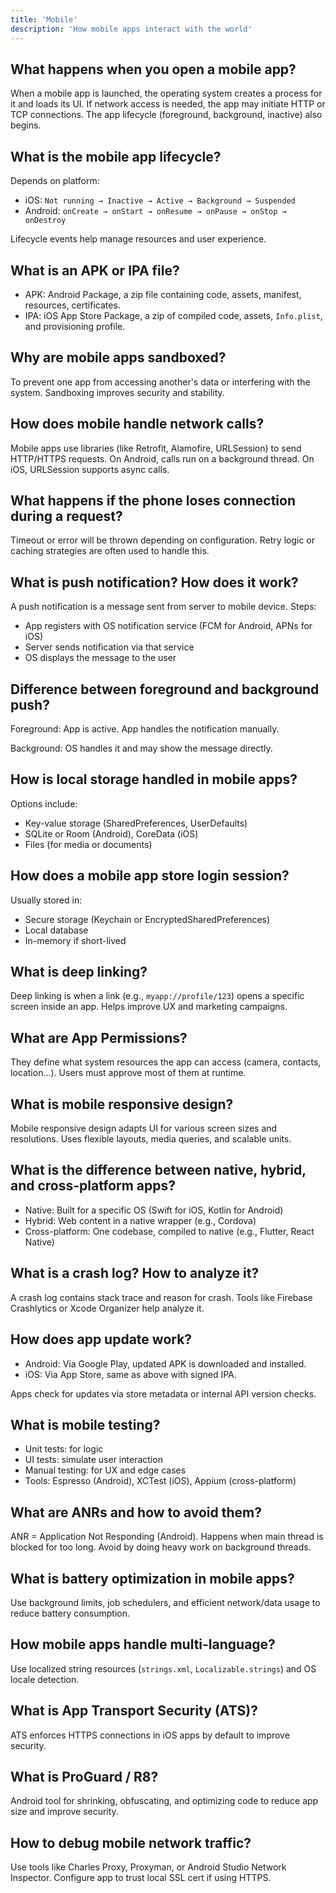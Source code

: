 ```yaml
---
title: 'Mobile'
description: 'How mobile apps interact with the world'
---
```


## What happens when you open a mobile app?

When a mobile app is launched, the operating system creates a process for it and loads its UI. If network access is needed, the app may initiate HTTP or TCP connections. The app lifecycle (foreground, background, inactive) also begins.

## What is the mobile app lifecycle?

Depends on platform:

- iOS: `Not running → Inactive → Active → Background → Suspended`
- Android: `onCreate → onStart → onResume → onPause → onStop → onDestroy`

Lifecycle events help manage resources and user experience.

## What is an APK or IPA file?

- APK: Android Package, a zip file containing code, assets, manifest, resources, certificates.
- IPA: iOS App Store Package, a zip of compiled code, assets, `Info.plist`, and provisioning profile.

## Why are mobile apps sandboxed?

To prevent one app from accessing another's data or interfering with the system. Sandboxing improves security and stability.

## How does mobile handle network calls?

Mobile apps use libraries (like Retrofit, Alamofire, URLSession) to send HTTP/HTTPS requests. On Android, calls run on a background thread. On iOS, URLSession supports async calls.

## What happens if the phone loses connection during a request?

Timeout or error will be thrown depending on configuration. Retry logic or caching strategies are often used to handle this.

## What is push notification? How does it work?

A push notification is a message sent from server to mobile device. Steps:

- App registers with OS notification service (FCM for Android, APNs for iOS)
- Server sends notification via that service
- OS displays the message to the user

## Difference between foreground and background push?

Foreground: App is active. App handles the notification manually.

Background: OS handles it and may show the message directly.

## How is local storage handled in mobile apps?

Options include:

- Key-value storage (SharedPreferences, UserDefaults)
- SQLite or Room (Android), CoreData (iOS)
- Files (for media or documents)

## How does a mobile app store login session?

Usually stored in:

- Secure storage (Keychain or EncryptedSharedPreferences)
- Local database
- In-memory if short-lived

## What is deep linking?

Deep linking is when a link (e.g., `myapp://profile/123`) opens a specific screen inside an app. Helps improve UX and marketing campaigns.

## What are App Permissions?

They define what system resources the app can access (camera, contacts, location...). Users must approve most of them at runtime.

## What is mobile responsive design?

Mobile responsive design adapts UI for various screen sizes and resolutions. Uses flexible layouts, media queries, and scalable units.

## What is the difference between native, hybrid, and cross-platform apps?

- Native: Built for a specific OS (Swift for iOS, Kotlin for Android)
- Hybrid: Web content in a native wrapper (e.g., Cordova)
- Cross-platform: One codebase, compiled to native (e.g., Flutter, React Native)

## What is a crash log? How to analyze it?

A crash log contains stack trace and reason for crash. Tools like Firebase Crashlytics or Xcode Organizer help analyze it.

## How does app update work?

- Android: Via Google Play, updated APK is downloaded and installed.
- iOS: Via App Store, same as above with signed IPA.

Apps check for updates via store metadata or internal API version checks.

## What is mobile testing?

- Unit tests: for logic
- UI tests: simulate user interaction
- Manual testing: for UX and edge cases
- Tools: Espresso (Android), XCTest (iOS), Appium (cross-platform)

## What are ANRs and how to avoid them?

ANR = Application Not Responding (Android). Happens when main thread is blocked for too long. Avoid by doing heavy work on background threads.

## What is battery optimization in mobile apps?

Use background limits, job schedulers, and efficient network/data usage to reduce battery consumption.

## How mobile apps handle multi-language?

Use localized string resources (`strings.xml`, `Localizable.strings`) and OS locale detection.

## What is App Transport Security (ATS)?

ATS enforces HTTPS connections in iOS apps by default to improve security.

## What is ProGuard / R8?

Android tool for shrinking, obfuscating, and optimizing code to reduce app size and improve security.

## How to debug mobile network traffic?

Use tools like Charles Proxy, Proxyman, or Android Studio Network Inspector. Configure app to trust local SSL cert if using HTTPS.
